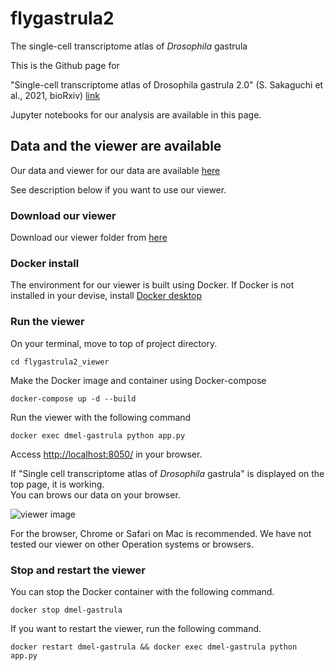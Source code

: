 # flygastrula2
The single-cell transcriptome atlas of *Drosophila* gastrula

This is the Github page for

"Single-cell transcriptome atlas of Drosophila gastrula 2.0" (S. Sakaguchi et al., 2021, bioRxiv)
[link](https://www.biorxiv.org/content/10.1101/2021.12.27.474293v1)

Jupyter notebooks for our analysis are available in this page.

## Data and the viewer are available

Our data and viewer for our data are available [here](http://example.com)

See description below if you want to use our viewer.

### Download our viewer

Download our viewer folder from [here](http://example.com)

### Docker install

The environment for our viewer is built using Docker. If Docker is not installed in your devise, install [Docker desktop](https://docs.docker.com/engine/install/)

### Run the viewer

On your terminal, move to top of project directory.
```
cd flygastrula2_viewer
```

Make the Docker image and container using Docker-compose

```
docker-compose up -d --build  
```

Run the viewer with the following command

```
docker exec dmel-gastrula python app.py
```

Access [http://localhost:8050/](http://localhost:8050/) in your browser.

If "Single cell transcriptome atlas of *Drosophila* gastrula" is displayed on the top page, it is working.  
You can brows our data on your browser.

![viewer image](./viewer.png)

For the browser, Chrome or Safari on Mac is recommended. We have not tested our viewer on other Operation systems or browsers.

### Stop and restart the viewer
You can stop the Docker container with the following command.
```
docker stop dmel-gastrula
```

If you want to restart the viewer, run the following command.
```
docker restart dmel-gastrula && docker exec dmel-gastrula python app.py
```
